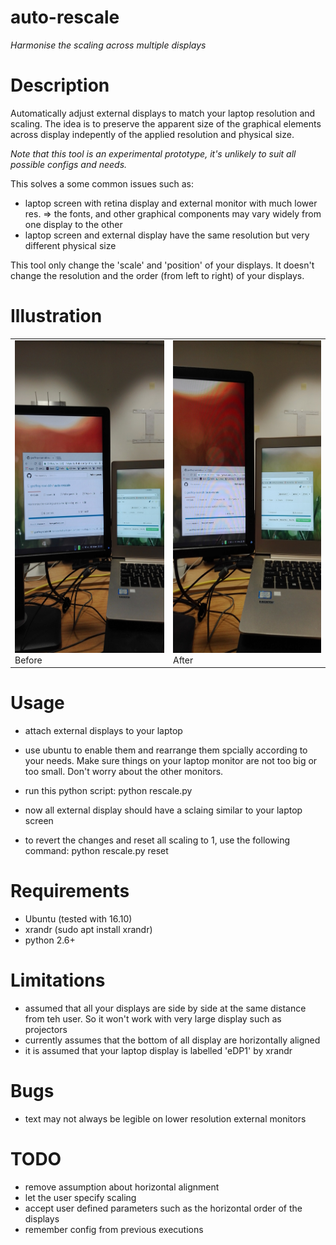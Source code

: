 # auto-rescale

*Harmonise the scaling across multiple displays*

# Description

Automatically adjust external displays to match your laptop resolution and scaling. The idea is to preserve the apparent size of the graphical elements across display indepently of the applied resolution and physical size.

*Note that this tool is an experimental prototype, it's unlikely to suit all possible configs and needs.*

This solves a some common issues such as:
* laptop screen with retina display and external monitor with much lower res. => the fonts, and other graphical components may vary widely from one display to the other
* laptop screen and external display have the same resolution but very different physical size

This tool only change the 'scale' and 'position' of your displays. It doesn't change the resolution and the order (from left to right) of your displays.  

# Illustration

<table>
<tr>
<td>
<img src="doc/rescale-before-small.jpg?raw=true" height="500" />
<br/>
Before
</td>
<td>
<img src="doc/rescale-after-small.jpg?raw=true" height="500" />
<br/>
After
</td>
</tr>
</table>


# Usage
* attach external displays to your laptop
* use ubuntu to enable them and rearrange them spcially according to your needs. Make sure things on your laptop monitor are not too big or too small. Don't worry about the other monitors.
* run this python script: python rescale.py
* now all external display should have a sclaing similar to your laptop screen

* to revert the changes and reset all scaling to 1, use the following command: python rescale.py reset

# Requirements
* Ubuntu (tested with 16.10)
* xrandr (sudo apt install xrandr)
* python 2.6+

# Limitations
* assumed that all your displays are side by side at the same distance from teh user. So it won't work with very large display such as projectors
* currently assumes that the bottom of all display are horizontally aligned
* it is assumed that your laptop display is labelled 'eDP1' by xrandr

# Bugs
* text may not always be legible on lower resolution external monitors

# TODO
* remove assumption about horizontal alignment
* let the user specify scaling
* accept user defined parameters such as the horizontal order of the displays
* remember config from previous executions

